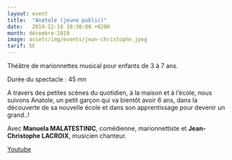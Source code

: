 ```yaml
---
layout: event
title:  "Anatole (jeune public)"
date:   2019-12-18 10:30:00 +0200
month: décembre-2019
image: assets/img/events/jean-christophe.jpeg
tarif: 5€
---
```


Théâtre de marionnettes musical pour enfants de 3 à 7 ans. 

Durée du spectacle : 45 mn

A travers des petites scènes du quotidien, à la maison et à l’école, nous suivons Anatole, un petit garçon qui va bientôt avoir 6 ans, dans la découverte de sa nouvelle école et dans son apprentissage pour devenir un grand..!

Avec **Manuela MALATESTINIC**, comédienne, marionnettiste et **Jean-Christophe LACROIX**, musicien chanteur.

[Youtube](https://www.youtube.com/watch?v=eIlzvCsJgeQ&w=966&h=543)
